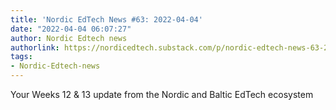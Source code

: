 ```yaml
---
title: 'Nordic EdTech News #63: 2022-04-04'
date: "2022-04-04 06:07:27"
author: Nordic Edtech news
authorlink: https://nordicedtech.substack.com/p/nordic-edtech-news-63-2022-04-04
tags:
- Nordic-Edtech-news
---
```

Your Weeks 12 & 13 update from the Nordic and Baltic EdTech ecosystem